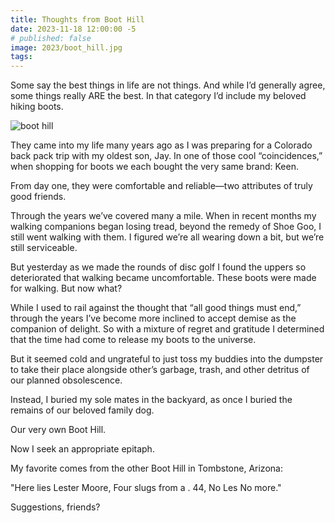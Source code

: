 ```yaml
---
title: Thoughts from Boot Hill
date: 2023-11-18 12:00:00 -5
# published: false
image: 2023/boot_hill.jpg
tags:
---
```

Some say the best things in life are not things. And while I’d generally agree,
some things really ARE the best. In that category I’d include my beloved hiking
boots.

<!-- excerpt -->
<img src="{{image}}" alt="boot hill">

They came into my life many years ago as I was preparing for a Colorado back
pack trip with my oldest son, Jay. In one of those cool “coincidences,” when
shopping for boots we each bought the very same brand: Keen.

From day one, they were comfortable and reliable—two attributes of truly good
friends. 

Through the years we’ve covered many a mile. When in recent months my walking
companions began losing tread, beyond the remedy of Shoe Goo, I still went
walking with them. I figured  we’re all wearing down a bit, but we’re still
serviceable. 

But yesterday as we made the rounds of disc golf I found the uppers so
deteriorated that walking became uncomfortable. These boots were made for
walking. But now what?    

While I used to rail against the thought that “all good things must end,”
through the years I’ve become more inclined to accept demise as the companion
of delight. So with a mixture of regret and gratitude I determined that the
time had come to release my boots to the universe. 

But it seemed cold and ungrateful to just toss my buddies into the dumpster to
take their place alongside other’s garbage, trash, and other detritus of our
planned obsolescence. 

Instead, I buried my sole mates in the backyard, as once I buried the remains
of our beloved family dog. 

Our very own Boot Hill.

Now I seek an appropriate epitaph. 

My favorite comes from the other Boot Hill in Tombstone, Arizona:

"Here lies Lester Moore, Four slugs from a . 44, No Les No more."  

Suggestions, friends?
